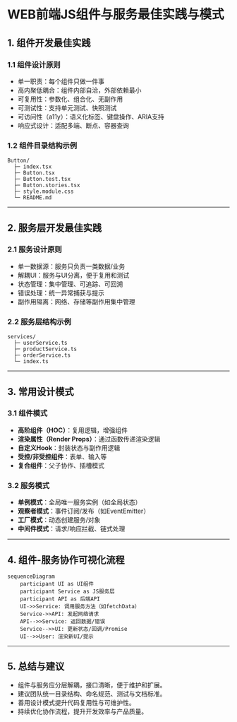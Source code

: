 # WEB前端JS组件与服务最佳实践与模式

## 1. 组件开发最佳实践

### 1.1 组件设计原则
- 单一职责：每个组件只做一件事
- 高内聚低耦合：组件内部自洽，外部依赖最小
- 可复用性：参数化、组合化、无副作用
- 可测试性：支持单元测试、快照测试
- 可访问性（a11y）：语义化标签、键盘操作、ARIA支持
- 响应式设计：适配多端、断点、容器查询

### 1.2 组件目录结构示例
```
Button/
  ├─ index.tsx
  ├─ Button.tsx
  ├─ Button.test.tsx
  ├─ Button.stories.tsx
  ├─ style.module.css
  └─ README.md
```

---

## 2. 服务层开发最佳实践

### 2.1 服务设计原则
- 单一数据源：服务只负责一类数据/业务
- 解耦UI：服务与UI分离，便于复用和测试
- 状态管理：集中管理、可追踪、可回溯
- 错误处理：统一异常捕获与提示
- 副作用隔离：网络、存储等副作用集中管理

### 2.2 服务层结构示例
```
services/
  ├─ userService.ts
  ├─ productService.ts
  ├─ orderService.ts
  └─ index.ts
```

---

## 3. 常用设计模式

### 3.1 组件模式
- **高阶组件（HOC）**：复用逻辑，增强组件
- **渲染属性（Render Props）**：通过函数传递渲染逻辑
- **自定义Hook**：封装状态与副作用逻辑
- **受控/非受控组件**：表单、输入等
- **复合组件**：父子协作、插槽模式

### 3.2 服务模式
- **单例模式**：全局唯一服务实例（如全局状态）
- **观察者模式**：事件订阅/发布（如EventEmitter）
- **工厂模式**：动态创建服务/对象
- **中间件模式**：请求/响应拦截、链式处理

---

## 4. 组件-服务协作可视化流程

```mermaid
sequenceDiagram
    participant UI as UI组件
    participant Service as JS服务层
    participant API as 后端API
    UI->>Service: 调用服务方法（如fetchData）
    Service->>API: 发起网络请求
    API-->>Service: 返回数据/错误
    Service-->>UI: 更新状态/回调/Promise
    UI-->>User: 渲染新UI/提示
```

---

## 5. 总结与建议
- 组件与服务应分层解耦，接口清晰，便于维护和扩展。
- 建议团队统一目录结构、命名规范、测试与文档标准。
- 善用设计模式提升代码复用性与可维护性。
- 持续优化协作流程，提升开发效率与产品质量。 